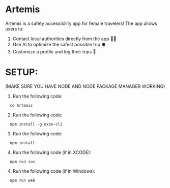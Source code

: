 # Artemis
Artemis is a safety accessibility app for female travelers!
The app allows users to:
1) Contact local authorities directly from the app 🕵️‍♂️
2) Use AI to optimize the safest possible trip 🫀
3) Customize a profile and log their trips 💅

# SETUP:
(MAKE SURE YOU HAVE NODE AND NODE PACKAGE MANAGER WORKING)

1) Run the following code:
```shell
  cd Artemis
```
2) Run the following code:
```shell
  npm install -g expo-cli
```
3) Run the following code:
```shell
  npm install
```
4) Run the following code (if in XCODE):
```shell
  npm run ios
```
4) Run the following code (if in Windows):
```shell
  npm run web
```
